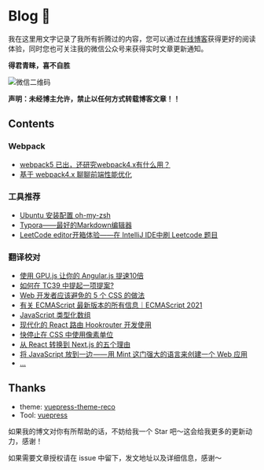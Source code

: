 # Blog 🤔 
我在这里用文字记录了我所有折腾过的内容，您可以通过[在线博客](https://kimyang.cn/)获得更好的阅读体验，同时您也可关注我的微信公众号来获得实时文章更新通知。

**得君青睐，喜不自胜**

![微信二维码](https://cdn.jsdelivr.net/gh/KimYangOfCat/PictureBed/wechat/search.png)

**声明：未经博主允许，禁止以任何方式转载博客文章！！**

## Contents

### Webpack

+ [webpack5 已出，还研究webpack4.x有什么用？](blog/posts/2021-4-10-webpack入门篇.md)
+ [基于 webpack4.x 聊聊前端性能优化](blog/posts/2021-4-14-webpack优化篇.md) 

### 工具推荐

+ [Ubuntu 安装配置 oh-my-zsh ](blog/posts/2019-10-19-zsh.md) 
+ [Typora——最好的Markdown编辑器](blog/posts/2020-02-03-typora使用体验.md) 
+ [LeetCode editor开箱体验——在 IntelliJ IDE中刷 Leetcode 题目](blog/posts/2020-07-07-LeetCodeEditor.md) 

### 翻译校对

+ [使用 GPU.js 让你的 Angular.js 提速10倍](blog/posts/2021-05-24-使用GPU.js让你的Angular.js提速10倍.md)
+ [如何在 TC39 中提起一项提案?](blog/posts/2021-05-23-如何在TC39中提起一项提案.md)
+ [Web 开发者应该避免的 5 个 CSS 的做法](blog/posts/2021-05-20-Web开发者应该避免的5个CSS的做法.md)
+ [有关 ECMAScript 最新版本的所有信息｜ECMAScript 2021](blog/posts/2021-05-19-ECMAScript2021.md)
+ [JavaScript 类型化数组](blog/posts/2021-05-18-JavaScript类型化数组.md)
+ [现代化的 React 路由 Hookrouter 开发使用](blog/posts/2021-05-17-现代化的React路由Hookrouter开发使用.md)
+ [快停止在 CSS 中使用像素单位](blog/posts/2021-05-16-快停止在CSS中使用像素单位.md)
+ [从 React 转换到 Next.js 的五个理由](blog/posts/2021-05-03-从React转换到Next.js的五个理由.md)
+ [将 JavaScript 放到一边 —— 用 Mint 这门强大的语言来创建一个 Web 应用](blog/posts/2021-05-02-Mint.md)
+ [...]()

## Thanks

* theme: [vuepress-theme-reco](https://vuepress-theme-reco.recoluan.com/)
* Tool: [vuepress](https://v1.vuepress.vuejs.org/zh/theme/default-theme-config.html)

如果我的博文对你有所帮助的话，不妨给我一个 Star 吧～这会给我更多的更新动力，感谢！

如果需要文章授权请在 issue 中留下，发文地址以及详细信息，感谢～

